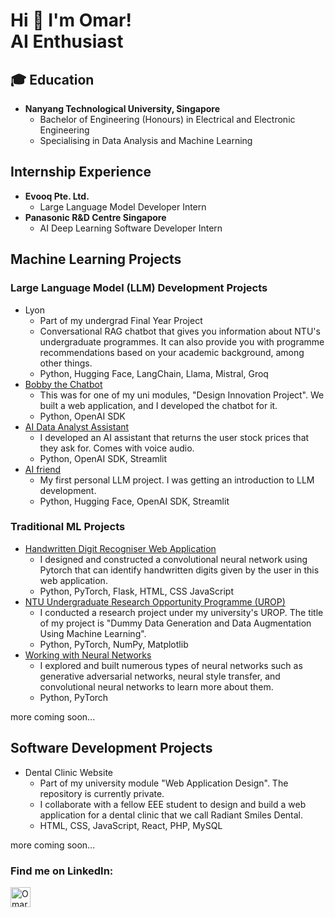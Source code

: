 <h1>Hi 👋 I'm Omar! <br> AI Enthusiast</h1>

<h2>🎓 Education</h2>

- <b>Nanyang Technological University, Singapore</b>
  - Bachelor of Engineering (Honours) in Electrical and Electronic Engineering
  - Specialising in Data Analysis and Machine Learning

<h2>Internship Experience</h2>

- <b>Evooq Pte. Ltd. </b>
  - Large Language Model Developer Intern
- <b>Panasonic R&D Centre Singapore </b>
  - AI Deep Learning Software Developer Intern

<h2>Machine Learning Projects</h2>
<h3>Large Language Model (LLM) Development Projects</h3>

- Lyon
  - Part of my undergrad Final Year Project
  - Conversational RAG chatbot that gives you information about NTU's undergraduate programmes. It can also provide you with programme recommendations based on your academic background, among other things.
  - Python, Hugging Face, LangChain, Llama, Mistral, Groq
- [Bobby the Chatbot](https://ntu-eee-dip-e028.web.app/chatbot)
  - This was for one of my uni modules, "Design Innovation Project". We built a web application, and I developed the chatbot for it.
  - Python, OpenAI SDK
- [AI Data Analyst Assistant](https://github.com/omar-ntu/data-analyst)
  - I developed an AI assistant that returns the user stock prices that they ask for. Comes with voice audio.
  - Python, OpenAI SDK, Streamlit
- [AI friend](https://github.com/omar-ntu/LLM-Deployment)
  - My first personal LLM project. I was getting an introduction to LLM development.
  - Python, Hugging Face, OpenAI SDK, Streamlit

<h3>Traditional ML Projects</h3>

- [Handwritten Digit Recogniser Web Application](https://github.com/omar-ntu/digit_recognition_app)
  - I designed and constructed a convolutional neural network using Pytorch that can identify handwritten digits given by the user in this web application.
  - Python, PyTorch, Flask, HTML, CSS JavaScript
- [NTU Undergraduate Research Opportunity Programme (UROP)](https://github.com/omar-ntu/dummy-data-generation-and-data-augmentation-using-ML/tree/main)
  - I conducted a research project under my university's UROP. The title of my project is "Dummy Data Generation and Data Augmentation Using Machine Learning".
  - Python, PyTorch, NumPy, Matplotlib
- [Working with Neural Networks](https://github.com/omar-ntu/Neural-Networks)
  - I explored and built numerous types of neural networks such as generative adversarial networks, neural style transfer, and convolutional neural networks to learn more about them.
  - Python, PyTorch

more coming soon...

<h2>Software Development Projects</h2>

- Dental Clinic Website 
  - Part of my university module "Web Application Design". The repository is currently private.
  - I collaborate with a fellow EEE student to design and build a web application for a dental clinic that we call Radiant Smiles Dental.
  - HTML, CSS, JavaScript, React, PHP, MySQL

more coming soon...

<h3>Find me on LinkedIn:</h3>

[<img align="left" alt="Omar | LinkedIn" width="32px" src="https://cdn.jsdelivr.net/npm/simple-icons@v3/icons/linkedin.svg" />][linkedin]


[linkedin]: https://www.linkedin.com/in/omar-sheik-mustafa-7bb816259


<!--
**omar-ntu/omar-ntu** is a ✨ _special_ ✨ repository because its `README.md` (this file) appears on your GitHub profile.

Here are some ideas to get you started:

- 🔭 I’m currently working on ...
- 🌱 I’m currently learning ...
- 👯 I’m looking to collaborate on ...
- 🤔 I’m looking for help with ...
- 💬 Ask me about ...
- 📫 How to reach me: ...
- 😄 Pronouns: ...
- ⚡ Fun fact: ...
-->
